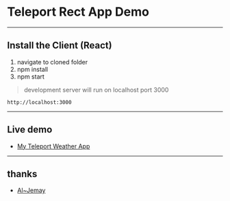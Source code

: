 # Teleport Rect App Demo
----
## Install the Client (React)
1. navigate to cloned folder
2. npm install
3. npm start 

>development server will run on localhost port 3000

    http://localhost:3000

----
## Live demo
* [My Teleport Weather App](https://jemay-teleport-weather.firebaseapp.com/)

----
## thanks
* [Al~Jemay](https://github.com/Al-JeMay/teleport-weather-app)
